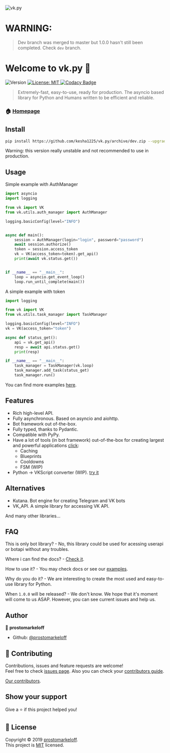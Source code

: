 ![vk.py](https://user-images.githubusercontent.com/28061158/63603699-cd51b980-c5d2-11e9-8a8f-06e1eef20afe.jpg)

# WARNING:

> Dev branch was merged to master but 1.0.0 hasn't still been completed. Check `dev` branch.

# Welcome to vk.py 👋

![Version](https://img.shields.io/badge/version-0.6.0-blue.svg?cacheSeconds=2592000) [![License: MIT](https://img.shields.io/badge/License-MIT-yellow.svg) ](https://github.com/kesha1225/vk.py/blob/master/LICENSE)
[![Codacy Badge](https://api.codacy.com/project/badge/Grade/cac2f27aab0a41f993660a525c054bb5)](https://app.codacy.com/app/kesha1225/vk.py?utm_source=github.com&utm_medium=referral&utm_content=prostomarkeloff/vk.py&utm_campaign=Badge_Grade_Dashboard)

> Extremely-fast, easy-to-use, ready for production. The asyncio based library for Python and Humans written to be efficient and reliable.

### 🏠 [Homepage](github.com/kesha1225/vk.py)

## Install

```sh
pip install https://github.com/kesha1225/vk.py/archive/dev.zip --upgrade
```

Warning: this version really unstable and not recommended to use in production.

## Usage

Simple example with AuthManager

```python
import asyncio
import logging

from vk import VK
from vk.utils.auth_manager import AuthManager

logging.basicConfig(level="INFO")


async def main():
    session = AuthManager(login="login", password="password")
    await session.authorize()
    token = session.access_token
    vk = VK(access_token=token).get_api()
    print(await vk.status.get())


if __name__ == "__main__":
    loop = asyncio.get_event_loop()
    loop.run_until_complete(main())

```

A simple example with token

```python
import logging

from vk import VK
from vk.utils.task_manager import TaskManager

logging.basicConfig(level="INFO")
vk = VK(access_token="token")

async def status_get():
    api = vk.get_api()
    resp = await api.status.get()
    print(resp)

if __name__ == "__main__":
    task_manager = TaskManager(vk.loop)
    task_manager.add_task(status_get)
    task_manager.run()

```

You can find more examples [here](./examples).

## Features

- Rich high-level API.
- Fully asynchronous. Based on asyncio and aiohttp.
- Bot framework out of-the-box.
- Fully typed, thanks to Pydantic.
- Compatible with PyPy.
- Have a lot of tools (in bot framework) out-of-the-box for creating largest and powerful applications [click](./vk/bot_framework/addons):
  - Caching
  - Blueprints
  - Cooldowns
  - FSM (WIP)
- Python -> VKScript converter (WIP). [try it](./vk/utils/vkscript)

## Alternatives

- Kutana. Bot engine for creating Telegram and VK bots
- VK_API. A simple library for accessing VK API.

And many other libraries...

## FAQ

This is only bot library? - No, this library could be used for acessing userapi or botapi without any troubles.

Where i can find the docs? - [Check it](https://kesha1225.github.io/vk.py).

How to use it? - You may check docs or see our [examples](./examples).

Why do you do it? - We are interesting to create the most used and easy-to-use library for Python.

When `1.0.0` will be released? - We don't know. We hope that it's moment will come to us ASAP. However, you can see current issues and help us.

## Author

👤 **prostomarkeloff**

- Github: [@prostomarkeloff](https://github.com/prostomarkeloff)

## 🤝 Contributing

Contributions, issues and feature requests are welcome!<br />Feel free to check [issues page](https://github.com/prostomarkeloff/vk.py/issues).
Also you can check your [contributors guide](./CONTRIBUTING.md).

[Our contributors](./CONTRIBUTORS.txt).

## Show your support

Give a ⭐️ if this project helped you!

## 📝 License

Copyright © 2019 [prostomarkeloff](https://github.com/prostomarkeloff).<br />
This project is [MIT](https://github.com/kesha1225/vk.py/blob/master/LICENSE) licensed.
